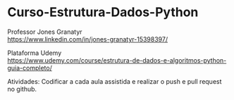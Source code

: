 # Curso-Estrutura-Dados-Python
Professor Jones Granatyr  
https://www.linkedin.com/in/jones-granatyr-15398397/  

Plataforma Udemy    
https://www.udemy.com/course/estrutura-de-dados-e-algoritmos-python-guia-completo/

Atividades:
Codificar a cada aula assistida e realizar o push e pull request no github.

